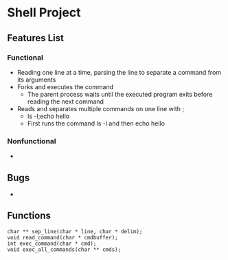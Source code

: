 # Shell Project

## Features List
### Functional
- Reading one line at a time, parsing the line to separate a command from its arguments
- Forks and executes the command
  - The parent process waits until the executed program exits before reading the next command
- Reads and separates multiple commands on one line with ;
  - ls -l;echo hello 
  - First runs the command ls -l and then echo hello 

### Nonfunctional
- 

## Bugs
-

## Functions
```
char ** sep_line(char * line, char * delim);
void read_command(char * cmdbuffer);
int exec_command(char * cmd);
void exec_all_commands(char ** cmds);
```
